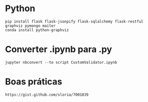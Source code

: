 # Python

```
pip install flask flask-jsonpify flask-sqlalchemy flask-restful graphviz pymongo mailer
conda install python-graphviz
```

# Converter .ipynb para .py


```
jupyter nbconvert --to script CustomValidator.ipynb
```

# Boas práticas
```
https://gist.github.com/sloria/7001839
```
